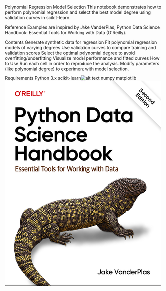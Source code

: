 
Polynomial Regression Model Selection
This notebook demonstrates how to perform polynomial regression and select the best model degree using validation curves in scikit-learn.

Reference
Examples are inspired by Jake VanderPlas, Python Data Science Handbook: Essential Tools for Working with Data (O'Reilly).

Contents
Generate synthetic data for regression
Fit polynomial regression models of varying degrees
Use validation curves to compare training and validation scores
Select the optimal polynomial degree to avoid overfitting/underfitting
Visualize model performance and fitted curves
How to Use
Run each cell in order to reproduce the analysis.
Modify parameters (like polynomial degree) to experiment with model selection.


Requirements
Python 3.x
scikit-learn![alt text](image.png)
numpy
matplotlib
![Description](ML.png)